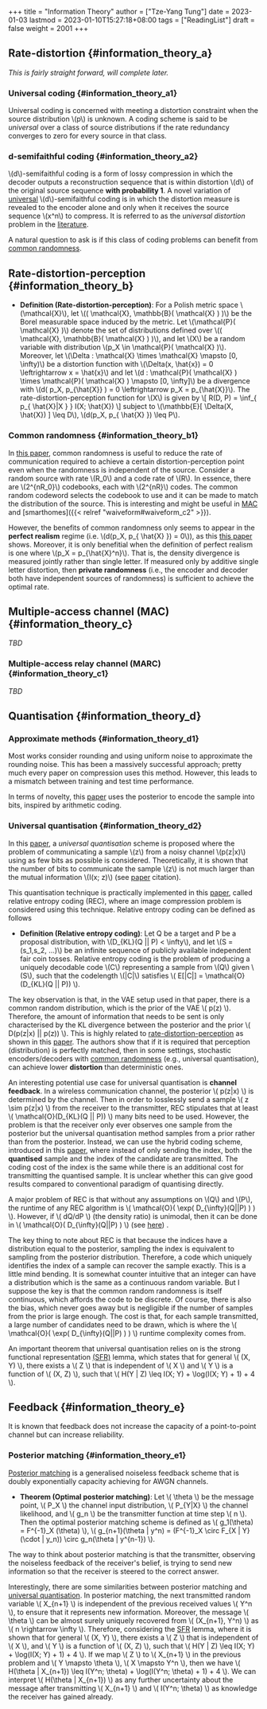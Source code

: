 +++
title = "Information Theory"
author = ["Tze-Yang Tung"]
date = 2023-01-03
lastmod = 2023-01-10T15:27:18+08:00
tags = ["ReadingList"]
draft = false
weight = 2001
+++

## Rate-distortion {#information_theory_a}

_This is fairly straight forward, will complete later._


### Universal coding {#information_theory_a1}

Universal coding is concerned with meeting a distortion constraint when the source distribution \\(p\\) is unknown.
A coding scheme is said to be _universal_ over a class of source distributions if the rate redundancy converges to zero for every source in that class.


### d-semifaithful coding {#information_theory_a2}

\\(d\\)-semifaithful coding is a form of lossy compression in which the decoder outputs a reconstruction sequence that is within distortion \\(d\\) of the original source sequence **with probability 1**.
A novel variation of [universal](#information_theory_a1) \\(d\\)-semifaithful coding is in which the distortion measure is revealed to the encoder alone and only when it receives the source sequence \\(x^n\\) to compress.
It is referred to as the _universal distortion_ problem in the [literature](https://dx.doi.org/10.1109/ISIT50566.2022.9834395).

A natural question to ask is if this class of coding problems can benefit from [common randomness](#information_theory_b1).


## Rate-distortion-perception {#information_theory_b}

-   **Definition (Rate-distortion-perception)**:
    For a Polish metric space \\(\mathcal{X}\\), let \\(( \mathcal{X}, \mathbb{B}( \mathcal{X} ) )\\) be the Borel measurable space induced by the metric.
    Let \\(\mathcal{P}( \mathcal{X} )\\) denote the set of distributions defined over \\(( \mathcal{X}, \mathbb{B}( \mathcal{X} ) )\\), and let \\(X\\) be a random variable with distribution \\(p\_X \in \mathcal{P}( \mathcal{X} )\\).
    Moreover, let \\(\Delta : \mathcal{X} \times \mathcal{X} \mapsto [0, \infty)\\) be a distortion function with \\(\Delta(x, \hat{x}) = 0 \leftrightarrow x = \hat{x}\\) and let \\(d : \mathcal{P}( \mathcal{X} ) \times \mathcal{P}( \mathcal{X} ) \mapsto [0, \infty]\\) be a divergence with \\(d( p\_X, p\_{\hat{X}} ) = 0 \leftrightarrow p\_X = p\_{\hat{X}}\\).
    The rate-distortion-perception function for \\(X\\) is given by
    \\[ R(D, P) = \inf\_{ p\_{ \hat{X}|X } } I(X; \hat{X}) \\]
    subject to \\(\mathbb{E}[ \Delta(X, \hat{X}) ] \leq D\\), \\(d(p\_X, p\_{ \hat{X} }) \leq P\\).


### Common randomness {#information_theory_b1}

In [this paper](https://arxiv.org/abs/2202.04147), common randomness is useful to reduce the rate of communication required to achieve a certain distortion-perception point even when the randomness is independent of the source.
Consider a random source with rate \\(R\_0\\) and a code rate of \\(R\\). In essence, there are \\(2^{nR\_0}\\) codebooks, each with \\(2^{nR}\\) codes.
The common random codeword selects the codebook to use and it can be made to match the distribution of the source.
This is interesting and might be useful in [MAC](#information_theory_c) and [smarthomes]({{< relref "waiveform#waiveform_c2" >}}).

However, the benefits of common randomness only seems to appear in the **perfect realism** regime (i.e. \\(d(p\_X, p\_{ \hat{X} }) = 0\\)), as this [this paper](http://dx.doi.org/10.1109/JSAIT.2022.3231820) shows.
Moreover, it is only benefitial when the definition of perfect realism is one where \\(p\_X = p\_{\hat{X}^n}\\).
That is, the density divergence is measured jointly rather than single letter.
If measured only by additive single letter distortion, then **private randomness** (i.e., the encoder and decoder both have independent sources of randomness) is sufficient to achieve the optimal rate.


## Multiple-access channel (MAC) {#information_theory_c}

_TBD_


### Multiple-access relay channel (MARC) {#information_theory_c1}

_TBD_


## Quantisation {#information_theory_d}


### Approximate methods {#information_theory_d1}

Most works consider rounding and using uniform noise to approximate the rounding noise.
This has been a massively successful approach; pretty much every paper on compression uses this method.
However, this leads to a mismatch between training and test time performance.

In terms of novelty, this [paper](https://proceedings.mlr.press/v119/yang20a.html) uses the posterior to encode the sample into bits, inspired by arithmetic coding.


### Universal quantisation {#information_theory_d2}

In this [paper](https://proceedings.neurips.cc/paper/2020/file/92049debbe566ca5782a3045cf300a3c-Paper.pdf), a _universal quantisation_ scheme is proposed where the problem of communicating a sample \\(z\\) from a noisy channel \\(p(z|x)\\) using as few bits as possible is considered.
Theoretically, it is shown that the number of bits to communicate the sample \\(z\\) is not much larger than the mutual information \\(I(x; z)\\) (see [paper](https://proceedings.neurips.cc/paper/2020/file/92049debbe566ca5782a3045cf300a3c-Paper.pdf) citation).

This quantisation technique is practically implemented in this [paper](https://arxiv.org/abs/2010.01185), called relative entropy coding (REC), where an image compression problem is considered using this technique.
Relative entropy coding can be defined as follows

-   **Definition (Relative entropy coding)**:
    Let Q be a target and P be a proposal distribution, with \\(D\_{KL}(Q || P) < \infty\\), and let \\(S = (s\_1,s\_2, ...)\\) be an infinite sequence of publicly available independent fair coin tosses.
    Relative entropy coding is the problem of producing a uniquely decodable code \\(C\\) representing a sample from \\(Q\\) given \\(S\\), such that the codelength \\(|C|\\)  satisfies \\( E[|C|] = \mathcal{O}(D\_{KL}(Q || P)) \\).

The key observation is that, in the VAE setup used in that paper, there is a common random distribution, which is the prior of the VAE \\( p(z) \\).
Therefore, the amount of information that needs to be sent is only characterised by the KL divergence between the posterior and the prior \\( D(p(z|x) || p(z)) \\).
This is highly related to [rate-distortion-perception](#information_theory_b) as shown in this [paper](https://arxiv.org/abs/2102.09270).
The authors show that if it is required that perception (distribution) is perfectly matched, then in some settings, stochastic encoders/decoders with [common randomness](#information_theory_b1) (e.g., universal quantisation), can achieve lower **distortion** than deterministic ones.

An interesting potential use case for universal quantisation is **channel feedback**.
In a wireless communication channel, the posterior \\( p(z|x) \\) is determined by the channel.
Then in order to losslessly send a sample \\( z \sim p(z|x) \\) from the receiver to the transmitter,
REC stipulates that at least \\( \mathcal{O}(D\_{KL}(Q || P)) \\) many bits need to be used.
However, the problem is that the receiver only ever observes one sample from the posterior but the universal quantisation method samples from a prior rather than from the posterior.
Instead, we can use the hybrid coding scheme, introduced in this [paper](https://proceedings.mlr.press/v162/theis22a.html), where instead of only sending the index, both the **quantised** sample and the index of the candidate are transmitted.
The coding cost of the index is the same while there is an additional cost for transmitting the quantised sample.
It is unclear whether this can give good results compared to conventional paradigm of quantising directly.

A major problem of REC is that without any assumptions on \\(Q\\) and \\(P\\), the runtime of any REC algorithm is \\( \mathcal{O}( \exp( D\_{\infty}(Q||P) ) ) \\).
However, if \\( dQ/dP \\) (the density ratio) is unimodal, then it can be done in \\( \mathcal{O}( D\_{\infty}(Q||P) ) \\) (see [here](https://arxiv.org/abs/2010.01185)) .

The key thing to note about REC is that because the indices have a distribution equal to the posterior, sampling the index is equivalent to sampling from the posterior distribution.
Therefore, a code which uniquely identifies the index of a sample can recover the sample exactly.
This is a little mind bending. It is somewhat counter intuitive that an integer can have a distribution which is the same as a continuous random variable.
But I suppose the key is that the common random randomness is itself continuous, which affords the code to be discrete.
Of course, there is also the bias, which never goes away but is negligible if the number of samples from the prior is large enough.
The cost is that, for each sample transmitted, a large number of candidates need to be drawn, which is where the \\( \mathcal{O}( \exp( D\_{\infty}(Q||P) ) ) \\) runtime complexity comes from.

An important theorem that universal quantisation relies on is the strong functional representation [(SFR)](http://dx.doi.org/10.1109/TIT.2018.2865570) lemma, which states that for general \\( (X, Y) \\), there exists a \\( Z \\) that is independent of \\( X \\) and \\( Y \\) is a function of \\( (X, Z) \\), such that \\( H(Y | Z) \leq I(X; Y) + \log(I(X; Y) + 1) + 4 \\).


## Feedback {#information_theory_e}

It is known that feedback does not increase the capacity of a point-to-point channel but can increase reliability.


### Posterior matching {#information_theory_e1}

[Posterior matching](http://dx.doi.org/10.1109/TIT.2011.2104992) is a generalised noiseless feedback scheme that is doubly exponentially capacity achieving for AWGN channels.

-   **Theorem (Optimal posterior matching)**:
    Let \\( \theta \\) be the message point, \\( P\_X \\) the channel input distribution, \\( P\_{Y|X} \\) the channel likelihood, and \\( g\_n \\) be the transmitter function at time step \\( n \\).
    Then the optimal posterior matching scheme is defined as \\( g\_1(\theta) = F^{-1}\_X (\theta) \\), \\( g\_{n+1}(\theta | y^n) = (F^{-1}\_X \circ F\_{X | Y}(\cdot | y\_n)) \circ g\_n(\theta | y^{n-1}) \\).

The way to think about posterior matching is that the transmitter, observing the noiseless feedback of the receiver's belief, is trying to send new information so that the receiver is steered to the correct answer.

Interestingly, there are some similarities between posterior matching and [universal quantisation](#information_theory_d2).
In posterior matching, the next transmitted random variable \\( X\_{n+1} \\) is independent of the previous received values \\( Y^n \\), to ensure that it represents new information.
Moreover, the message \\( \theta \\) can be almost surely uniquely recovered from \\( (X\_{n+1}, Y^n) \\) as \\( n \rightarrow \infty \\).
Therefore, considering the [SFR](http://dx.doi.org/10.1109/TIT.2018.2865570) lemma, where it is shown that for general \\( (X, Y) \\), there exists a \\( Z \\) that is independent of \\( X \\), and \\( Y \\) is a function of \\( (X, Z) \\), such that \\( H(Y | Z) \leq I(X; Y) + \log(I(X; Y) + 1) + 4 \\).
If we map \\( Z \\) to \\( X\_{n+1} \\) in the previous problem and \\( Y \mapsto \theta \\), \\( X \mapsto Y^n \\), then we have \\( H(\theta | X\_{n+1}) \leq I(Y^n; \theta) + \log(I(Y^n; \theta) + 1) + 4 \\).
We can interpret \\( H(\theta | X\_{n+1}) \\) as any further uncertainty about the message after transmitting \\( X\_{n+1} \\) and \\( I(Y^n; \theta) \\) as knowledge the receiver has gained already.
